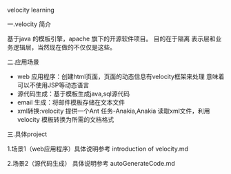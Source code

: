 velocity learning

一.velocity 简介

基于java 的模板引擎，apache 旗下的开源软件项目。
目的在于隔离 表示层和业务逻辑层，当然现在做的不仅仅是这些。

二.应用场景

- web 应用程序：创建html页面，页面的动态信息有velocity框架来处理
意味着可以不使用JSP等动态语言
- 源代码生成：基于模板生成java,sql源代码
- email 生成：将邮件模板存储在文本文件
- xml转换:velocity 提供一个Ant 任务-Anakia,Anakia 读取xml文件，利用velocity 模板转换为所需的文档格式


三.具体project

1.场景1（web应用程序）具体说明参考 introduction of velocity.md

2.场景2（源代码生成） 具体说明参考 autoGenerateCode.md